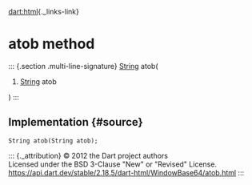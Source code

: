 [dart:html](../../dart-html/dart-html-library){._links-link}

atob method
===========

::: {.section .multi-line-signature}
[String](../../dart-core/string-class) atob(

1.  [String](../../dart-core/string-class) atob

)
:::

Implementation {#source}
--------------

``` {.language-dart data-language="dart"}
String atob(String atob);
```

::: {._attribution}
© 2012 the Dart project authors\
Licensed under the BSD 3-Clause \"New\" or \"Revised\" License.\
<https://api.dart.dev/stable/2.18.5/dart-html/WindowBase64/atob.html>
:::
